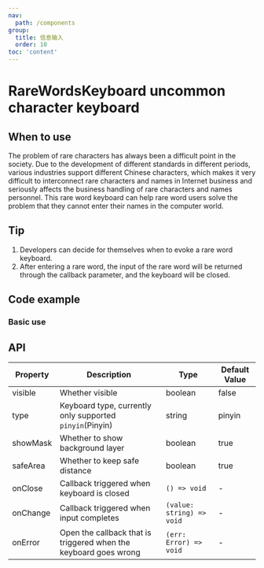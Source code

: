 ```yaml
---
nav:
  path: /components
group:
  title: 信息输入
  order: 10
toc: 'content'
---
```


# RareWordsKeyboard uncommon character keyboard

<!-- <code src="../../docs/components/compatibility.tsx" inline="true"></code> -->

## When to use

The problem of rare characters has always been a difficult point in the society. Due to the development of different standards in different periods, various industries support different Chinese characters, which makes it very difficult to interconnect rare characters and names in Internet business and seriously affects the business handling of rare characters and names personnel. This rare word keyboard can help rare word users solve the problem that they cannot enter their names in the computer world.

## Tip

1. Developers can decide for themselves when to evoke a rare word keyboard.
2. After entering a rare word, the input of the rare word will be returned through the callback parameter, and the keyboard will be closed.

## Code example

### Basic use

<code src='../../demo/pages/RareWordsKeyboard/index'></code>

## API

| Property      | Description                                                           | Type                     | Default Value |
| --------- | -------------------------------------------------------------- | ------------------------ | ------ |
| visible   | Whether visible                                                       | boolean                  | false  |
| type      | Keyboard type, currently only supported `pinyin`(Pinyin)                         | string                   | pinyin |
| showMask  | Whether to show background layer                                               | boolean                  | true   |
| safeArea  | Whether to keep safe distance                                               | boolean                  | true   |
| onClose   | Callback triggered when keyboard is closed                                           | `() => void`             | -      |
| onChange  | Callback triggered when input completes                                           | `(value: string) => void`| -      |
| onError   | Open the callback that is triggered when the keyboard goes wrong                                       | `(err: Error) => void`   | -      |
